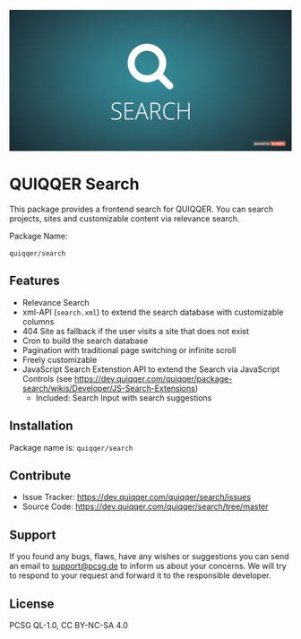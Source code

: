 ![QUIQQER Search](bin/images/Readme.jpg)

QUIQQER Search
========
This package provides a frontend search for QUIQQER. You can search projects, sites and customizable content via relevance search.

Package Name:

    quiqqer/search


Features
--------
* Relevance Search
* xml-API (`search.xml`) to extend the search database with customizable columns
* 404 Site as fallback if the user visits a site that does not exist
* Cron to build the search database
* Pagination with traditional page switching or infinite scroll
* Freely customizable
* JavaScript Search Extenstion API to extend the Search via JavaScript Controls (see https://dev.quiqqer.com/quiqqer/package-search/wikis/Developer/JS-Search-Extensions)
  * Included: Search Input with search suggestions


Installation
------------
Package name is: `quiqqer/search`


Contribute
----------
- Issue Tracker: https://dev.quiqqer.com/quiqqer/search/issues
- Source Code: https://dev.quiqqer.com/quiqqer/search/tree/master


Support
-------
If you found any bugs, flaws, have any wishes or suggestions you can send an email
to [support@pcsg.de](mailto:support@pcsg.de) to inform us about your concerns. 
We will try to respond to your request and forward it to the responsible developer.


License
-------
PCSG QL-1.0, CC BY-NC-SA 4.0